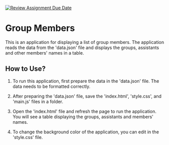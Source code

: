 [![Review Assignment Due Date](https://classroom.github.com/assets/deadline-readme-button-24ddc0f5d75046c5622901739e7c5dd533143b0c8e959d652212380cedb1ea36.svg)](https://classroom.github.com/a/YyevKX7r)
# Group Members

This is an application for displaying a list of group members. The application reads the data from the 'data.json' file and displays the groups, assistants and other members' names in a table.

## How to Use?

1. To run this application, first prepare the data in the 'data.json' file. The data needs to be formatted correctly. 

2. After preparing the 'data.json' file, save the 'index.html', 'style.css', and 'main.js' files in a folder.

3. Open the 'index.html' file and refresh the page to run the application. You will see a table displaying the groups, assistants and members' names.

4. To change the background color of the application, you can edit in the 'style.css' file.
